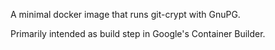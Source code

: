 A minimal docker image that runs git-crypt with GnuPG.

Primarily intended as build step in Google's Container Builder.
